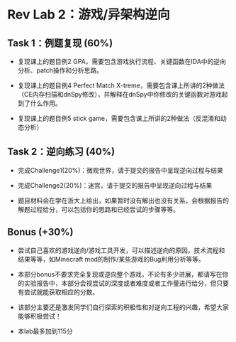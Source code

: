 # Rev Lab 2：游戏/异架构逆向


## Task 1：例题复现 (60%)
- 复现课上的题目例2 GPA，需要包含游戏执行流程、关键函数在IDA中的逆向分析、patch操作和分析思路。

- 复现课上的题目例4 Perfect Match X-treme，需要包含课上所讲的2种做法（CE内存扫描和dnSpy修改），并解释在dnSpy中你修改的关键函数对游戏起到了什么作用。

- 复现课上的题目例5 stick game，需要包含课上所讲的2种做法（反混淆和动态分析）

## Task 2：逆向练习 (40%)
- 完成Challenge1(20%)：微观世界，请于提交的报告中呈现逆向过程与结果

- 完成Challenge2(20%)：迷宫，请于提交的报告中呈现逆向过程与结果

- 题目材料会在学在浙大上给出，如果暂时没有解出也没有关系，会根据报告的解题过程给分，可以包括你的思路和已经尝试的步骤等等。

## Bonus (+30%)
- 尝试自己喜欢的游戏逆向/游戏工具开发，可以描述逆向的原因，技术流程和结果等等，如Minecraft mod的制作/某些游戏的Bug利用分析等等。

- 本部分bonus不要求完全复现或逆向整个游戏，不论有多少进展，都请写在你的实验报告中，本部分会视尝试的深度或者难度或者工作量进行给分，但只要有尝试就能获取相应的分数。

- 该部分主要还是激发同学们自行探索的积极性和对逆向工程的兴趣，希望大家能够积极尝试！

- 本lab最多加到115分




